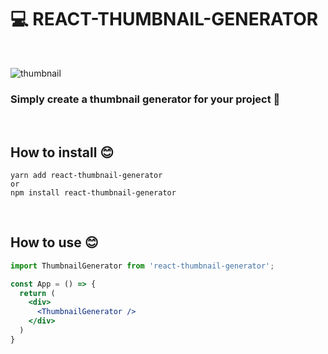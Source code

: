 # 💻 REACT-THUMBNAIL-GENERATOR

<br />

![thumbnail](https://user-images.githubusercontent.com/64779472/219855230-d6515d16-334c-432a-8d20-fa171e17c231.png)

### Simply create a thumbnail generator for your project 🚀 

<br />

## How to install 😊
```
yarn add react-thumbnail-generator
or
npm install react-thumbnail-generator
```

<br />

## How to use 😊
```jsx
import ThumbnailGenerator from 'react-thumbnail-generator';

const App = () => {
  return (
    <div>
      <ThumbnailGenerator />
    </div>
  )
}
```